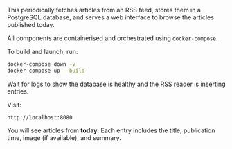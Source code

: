 This periodically fetches articles from an RSS feed, stores them in a PostgreSQL database, and serves a web interface to browse the articles published today.

All components are containerised and orchestrated using `docker-compose`.

To build and launch, run:

```bash
docker-compose down -v       
docker-compose up --build    
```

Wait for logs to show the database is healthy and the RSS reader is inserting entries.

Visit:

```
http://localhost:8080
```

You will see articles from **today**. Each entry includes the title, publication time, image (if available), and summary.

